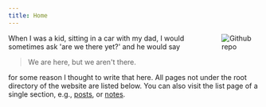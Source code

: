 ```yaml
---
title: Home
---
```


[<img src="https://simpleicons.org/icons/github.svg" style="max-width:15%;min-width:40px;float:right;" alt="Github repo" />](https://github.com/skagitstats)

When I was a kid, sitting in a car with my dad, I would sometimes ask 'are we there yet?' and he would say 

> We are here, but we aren't there. 

for some reason I thought to write that here. 
All pages not under the root directory of the website are listed below. You can also visit the list page of a single section, e.g., [posts](/post/), or [notes](/note/).
